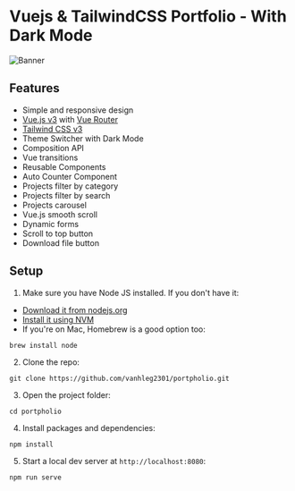 # Vuejs & TailwindCSS Portfolio - With Dark Mode

![Banner](https://p.joblinker.pro.vn/Banner.png)

## Features

-   Simple and responsive design
-   [Vue.js v3](https://vuejs.org) with [Vue Router](https://router.vuejs.org)
-   [Tailwind CSS v3](https://tailwindcss.com)
-   Theme Switcher with Dark Mode
-   Composition API
-   Vue transitions
-   Reusable Components
-   Auto Counter Component
-   Projects filter by category
-   Projects filter by search
-   Projects carousel
-   Vue.js smooth scroll
-   Dynamic forms
-   Scroll to top button
-   Download file button

## Setup

1. Make sure you have Node JS installed. If you don't have it:

-   [Download it from nodejs.org](https://nodejs.org)
-   [Install it using NVM ](https://github.com/nvm-sh/nvm)
-   If you're on Mac, Homebrew is a good option too:

```
brew install node
```

2. Clone the repo:

```
git clone https://github.com/vanhleg2301/portpholio.git
```

3. Open the project folder:

```
cd portpholio
```

4. Install packages and dependencies:

```
npm install
```

5. Start a local dev server at `http://localhost:8080`:

```
npm run serve
```
